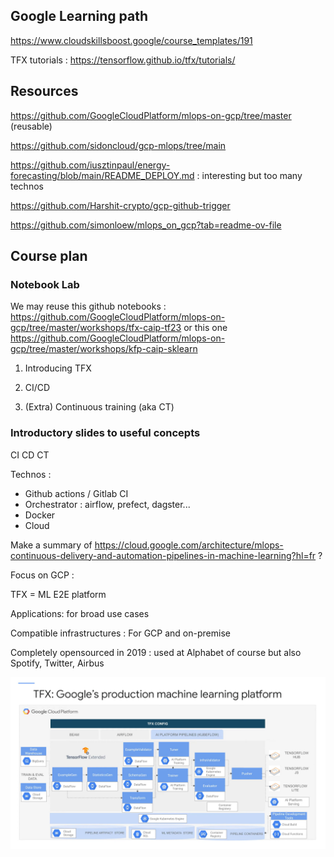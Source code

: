 ## Google Learning path

https://www.cloudskillsboost.google/course_templates/191

TFX tutorials : https://tensorflow.github.io/tfx/tutorials/

## Resources

https://github.com/GoogleCloudPlatform/mlops-on-gcp/tree/master (reusable)

https://github.com/sidoncloud/gcp-mlops/tree/main

https://github.com/iusztinpaul/energy-forecasting/blob/main/README_DEPLOY.md : interesting but too many technos

https://github.com/Harshit-crypto/gcp-github-trigger

https://github.com/simonloew/mlops_on_gcp?tab=readme-ov-file


## Course plan

### Notebook Lab

We may reuse this github notebooks : https://github.com/GoogleCloudPlatform/mlops-on-gcp/tree/master/workshops/tfx-caip-tf23
or this one https://github.com/GoogleCloudPlatform/mlops-on-gcp/tree/master/workshops/kfp-caip-sklearn

1. Introducing TFX

2. CI/CD

3. (Extra) Continuous training (aka CT)

### Introductory slides to useful concepts

CI
CD
CT 

Technos :
- Github actions / Gitlab CI
- Orchestrator : airflow, prefect, dagster...
- Docker
- Cloud


Make a summary of https://cloud.google.com/architecture/mlops-continuous-delivery-and-automation-pipelines-in-machine-learning?hl=fr ?

Focus on GCP :

TFX = ML E2E platform 

Applications: for broad use cases

Compatible infrastructures : For GCP and on-premise

Completely opensourced in 2019 : used at Alphabet of course but also Spotify, Twitter, Airbus

![alt text](image.png)
